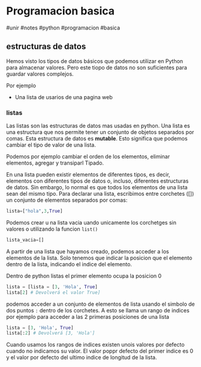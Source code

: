 # Programacion basica
#unir #notes #python #programacion #basica


## estructuras de datos
Hemos visto los tipos de datos básicos que podemos utilizar en Python para almacenar valores. Pero este tiopo de datos no son suficientes para guardar valores complejos. 

Por ejemplo
- Una lista de usarios de una pagina web

### listas

Las listas son las estructuras de datos mas usadas en python. Una lista es una estructura que nos permite tener un conjunto de objetos separados por comas.  Esta estructura de datos es **mutable**. Esto significa que podemos cambiar el tipo de valor de una lista. 

Podemos por ejemplo cambiar el orden de los elementos, eliminar elementos, agregar y transiparl Tipado.

En una lista pueden existir elementos de diferentes tipos, es decir, elementos con diferentes tipos de datos o, incluso, diferentes estructuras de datos. Sin embargo, lo normal es que todos los elementos de una lista sean del mismo tipo. Para declarar una lista, escribimos entre corchetes ([]) un conjunto de elementos separados por comas:

```python
lista=["hola",3,True]
```

Podemos crear u na lista vacia uando unicamente los corchetges sin valores o utilizando la funcion `list()`

```python
lista_vacia=[]
```

A partir de una lista que hayamos creado, podemos acceder a los elementos de la lista. Solo tenemos que indicar la posicion que el elemento dentro de la lista, indicando el indice del elemento. 

Dentro de python listas el primer elemento ocupa la posicion 0

```python
lista = [lista = [3, 'Hola', True] 
lista[2] # Devolverá el valor True]
```

podemos acceder a un conjunto de elementos de lista usando el simbolo de dos puntos `:` dentro de los corchetes. A esto se llama  un rango de indices por ejemplo para acceder a las 2 primeras posiciones de una lista

```python
lista = [3, 'Hola', True] 
lista[:2] # Devolverá [3, 'Hola']
```

Cuando usamos los rangos de indices existen unois valores por defecto cuando no indicamos su valor. El valor poppr defecto del primer indice es 0 y el valor por defecto del ultimo indice de longitud de la lista. 

